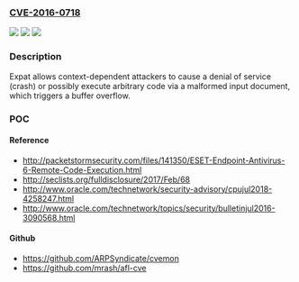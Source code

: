 ### [CVE-2016-0718](https://cve.mitre.org/cgi-bin/cvename.cgi?name=CVE-2016-0718)
![](https://img.shields.io/static/v1?label=Product&message=n%2Fa&color=blue)
![](https://img.shields.io/static/v1?label=Version&message=%3D%20n%2Fa%20&color=brighgreen)
![](https://img.shields.io/static/v1?label=Vulnerability&message=n%2Fa&color=brighgreen)

### Description

Expat allows context-dependent attackers to cause a denial of service (crash) or possibly execute arbitrary code via a malformed input document, which triggers a buffer overflow.

### POC

#### Reference
- http://packetstormsecurity.com/files/141350/ESET-Endpoint-Antivirus-6-Remote-Code-Execution.html
- http://seclists.org/fulldisclosure/2017/Feb/68
- http://www.oracle.com/technetwork/security-advisory/cpujul2018-4258247.html
- http://www.oracle.com/technetwork/topics/security/bulletinjul2016-3090568.html

#### Github
- https://github.com/ARPSyndicate/cvemon
- https://github.com/mrash/afl-cve

